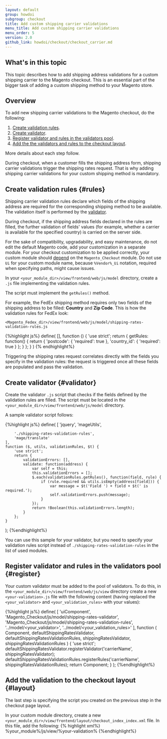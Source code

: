 ```yaml
---
layout: default
group: howdoi
subgroup: checkout
title: Add custom shipping carrier validations
menu_title: Add custom shipping carrier validations
menu_order: 5
version: 2.0
github_link: howdoi/checkout/checkout_carrier.md
---
```

<h2>What's in this topic</h2>
This topic describes how to add shipping address validations for a custom shipping carrier to the Magento checkout. This is an essential part of the bigger task of adding a custom shipping method to your Magento store.


## Overview

To add new shipping carrier validations to the Magento checkout, do the following:

1. [Create validation rules](#rules).
2. [Create validator](#validator).
3. [Register validator and rules in the validators pool](#register).
4. [Add the the validators and rules to the checkout layout](#layout).

More details about each step follow.

<div class="bs-callout bs-callout-info" id="info">
<p>During checkout, when a customer fills the shipping address form, shipping carrier validations trigger the shipping rates request. That is why adding shipping carrier validations for your custom shipping method is mandatory.</p>
</div>


## Create validation rules {#rules}
Shipping carrier validation rules declare which fields of the shipping address are required for the corresponding shipping method to be available. The validation itself is performed by the [validator](#validator). 
 
During checkout, if the shipping address fields declared in the rules are filled, the further validation of fields' values (for example, whether a carrier is available for the specified country) is carried on the server side.

For the sake of compatibility, upgradability, and easy maintenance, do not edit the default Magento code, add your customization in a separate module. For your checkout customization to be applied correctly, your custom module should [depend]({{page.baseurl}}extension-dev-guide/build/composer-integration.html) on the `Magento_Checkout` module. Do not use `Ui` for your custom module name, because `%Vendor%_Ui` notation, required when specifying paths, might cause issues. 

In your `<your_module_dir>/view/frontend/web/js/model` directory, create a `.js` file implementing the validation rules. 

The script must implement the `getRules()` method.

For example, the FedEx shipping method requires only two fields of the shipping address to be filled: **Country** and **Zip Code**. This is how the validation rules for FedEx look: 

    <Magento_Fedex_dir>/view/frontend/web/js/model/shipping-rates-validation-rules.js
{%highlight js%}
define(
    [],
    function () {
        'use strict';
        return {
            getRules: function() {
                return {
                    'postcode': {
                        'required': true
                    },
                    'country_id': {
                        'required': true
                    }
                };
            }
        };
    }
)
{% endhighlight%}

Triggering the shipping rates request correlates directly with the fields you specify in the validation rules: the request is triggered once all these fields are populated and pass the validation.

## Create validator {#validator}

Create the validator `.js` script that checks if the fields defined by the validation rules are filled. The script must be located in the `<your_module_dir>/view/frontend/web/js/model` directory. 

A sample validator script follows:

{%highlight js%}
define(
    [
        'jquery',
        'mageUtils',

        './shipping-rates-validation-rules',
        'mage/translate'
    ],
    function ($, utils, validationRules, $t) {
        'use strict';
        return {
            validationErrors: [],
            validate: function(address) {
                var self = this;
                this.validationErrors = [];
                $.each(validationRules.getRules(), function(field, rule) {
                    if (rule.required && utils.isEmpty(address[field])) {
                        var message = $t('Field ') + field + $t(' is required.');
                        self.validationErrors.push(message);
                    }
                });
                return !Boolean(this.validationErrors.length);
            }
        };
    }
);
{%endhighlight%}

You can use this sample for your validator, but you need to specify your validation rules script instead of `./shipping-rates-validation-rules` in the list of used modules.

## Register validator and rules in the validators pool {#register}

Your custom validator must be added to the pool of validators. To do this, in the `<your_module_dir>/view/frontend/web/js/view` directory create a new `<your-validation>.js` file with the following content (having replaced the `<your_validator>` and `<your_validation_rules>` with your values):


{%highlight js%}
define(
    [
        'uiComponent',
        'Magento_Checkout/js/model/shipping-rates-validator',
        'Magento_Checkout/js/model/shipping-rates-validation-rules',
        '../model/<your_validator>',
        '../model/<your_validation_rules>'
    ],
    function (
        Component,
        defaultShippingRatesValidator,
        defaultShippingRatesValidationRules,
        shippingRatesValidator,
        shippingRatesValidationRules
    ) {
        'use strict';
        defaultShippingRatesValidator.registerValidator('carrierName', shippingRatesValidator);
        defaultShippingRatesValidationRules.registerRules('carrierName', shippingRatesValidationRules);
        return Component;
    }
);
{%endhighlight%}


## Add the validation to the checkout layout {#layout}

The last step is specifying the script you created on the previous step in the checkout page layout. 

In your custom module directory, create a new `<your_module_dir>/view/frontend/layout/checkout_index_index.xml` file. 
In this file, add the following:
{% highlight xml%}
<page xmlns:xsi="http://www.w3.org/2001/XMLSchema-instance" xsi:noNamespaceSchemaLocation="urn:magento:framework:View/Layout/etc/page_configuration.xsd">
    <body>
        <referenceBlock name="checkout.root">
            <arguments>
                <argument name="jsLayout" xsi:type="array">
                    <item name="components" xsi:type="array">
                        <item name="checkout" xsi:type="array">
                            <item name="children" xsi:type="array">
                                <item name="steps" xsi:type="array">
                                    <item name="children" xsi:type="array">
                                        <item name="shipping-step" xsi:type="array">
                                            <item name="children" xsi:type="array">
                                                <item name="step-config" xsi:type="array">
                                                    <item name="children" xsi:type="array">
                                                        <item name="shipping-rates-validation" xsi:type="array">
                                                            <item name="children" xsi:type="array">
                                                                <item name="<your-validation-name>" xsi:type="array">
                                                                    <item name="component" xsi:type="string">%your_module%/js/view/%your-validation%</item>
                                                                </item>
                                                            </item>
                                                        </item>
                                                    </item>
                                                </item>
                                            </item>
                                        </item>
                                    </item>
                                </item>
                            </item>
                        </item>
                    </item>
                </argument>
            </arguments>
        </referenceBlock>
    </body>
</page>
{%endhighlight%}
